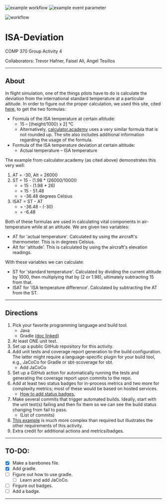 ![example workflow](https://github.com/github/docs/actions/workflows/main.yml/badge.svg)
![example event parameter](https://github.com/atesillos/ISA-Deviation/actions/workflows/main.yml/badge.svg?event=push)

![workflow](https://github.com/atesillos/ISA-Deviation/actions/workflows/main.yml/badge.svg)
# ISA-Deviation
COMP 370 Group Activity 4

Collaborators: Trevor Hafner, Faisel Ali, Angel Tesillos

---
## About
In flight simulation, one of the things pilots have to do is calculate the deviation from the international standard temperature at a particular altitude. In order to figure out the proper calculation, we used this site, cited [here](https://studyflying.com/isa-temperature-deviation/ "Formulae Page"), to get the two formulas:
- Formula of the ISA temperature at certain altitude: 
    - 15 – [(height/1000) x 2] °C
    - Alternatively, [calculator.academy](https://calculator.academy/isa-temperature-calculator/) uses a very similar formula that is not rounded up. The site also includes additional information regarding the usage of the formula. 
- Formula of the ISA temperature deviation at certain altitude:
    - Actual temperature – ISA temperature

The example from calculator.academy (as cited above) demonstrates this very well:
1. AT = -30, Alt = 26000
2. ST = 15 - (1.98 * (26000/1000))
    - = 15 - (1.98 * 26)
    - = 15 -  51.48
    - = -36.48 degrees Celsius
3. ISAT = ST - AT
    - = -36.48 - (-30)
    - = -6.48

Both of these formulas are used in calculating vital components in air-temperature while at an altitude. We are given two variables:
- AT for 'actual temperature'. Calculated by using the aircraft's thermometer. This is in degrees Celsius. 
- Alt for 'altitude'. This is calculated by using the aircraft's elevation readings.

With these variables we can calculate:
- ST for 'standard temperature'. Calculated by dividing the current altitude by 1000, then multiplying that by (2 or 1.98), ultimately subtracting 15 from that.
- ISAT for 'ISA temperature difference'. Calculated by subtracting the AT from the ST. 

---
## Directions
1. Pick your favorite programming language and build tool.
    - Java 
    - Gradle [(doc linked)](https://docs.gradle.org/current/userguide/getting_started.html "Gradle docs")
2. At least ONE unit test.
3. Set up a public GitHub repository for this activity.
4. Add unit tests and coverage report generation to the build configuration. The latter might require a language-specific plugin for your build tool, e.g., JaCoCo for Gradle or sbt-scoverage for sbt.
    - Add JaCoCo
5. Set up a GitHub action for automatically running the tests and generating the coverage report upon commits to the repo. 
6. Add at least two status badges for in-process metrics and two more for complexity metrics; most of these would be based on hosted services.
    - [How to add status badges.](https://docs.github.com/en/actions/monitoring-and-troubleshooting-workflows/adding-a-workflow-status-badge)
7. Make several commits that trigger automated builds. Ideally, start with the unit test(s) failing and then fix them so we can see the build status changing from fail to pass.
    - (List of commits)
8. [This example](https://github.com/LoyolaChicagoCode/primenumbers-http4s-scala) is much more complex than required but illustrates the other requirements of this activity.
9. Extra credit for additional actions and metrics/badges.

---
## TO-DO:
- [x] Make a barebones file.
- [x] Add gradle.
- [ ] Figure out how to use gradle.
    - [ ] Learn and add JaCoCo.
- [ ] Firgure out badges.
- [ ] Add a badge.

---
